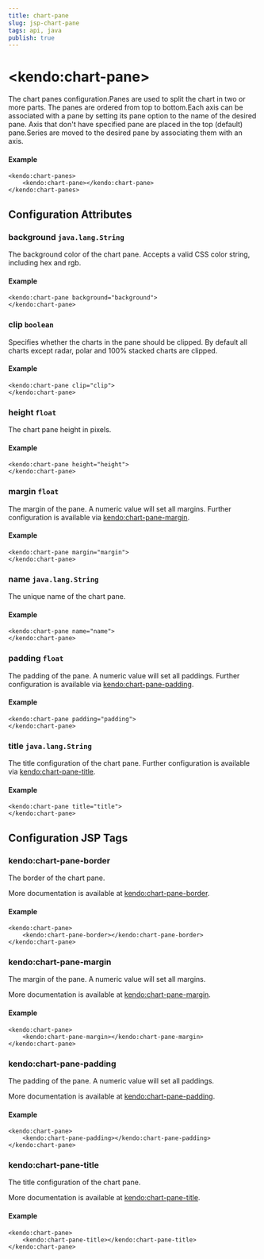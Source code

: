 ```yaml
---
title: chart-pane
slug: jsp-chart-pane
tags: api, java
publish: true
---
```


# \<kendo:chart-pane\>

The chart panes configuration.Panes are used to split the chart in two or more parts. The panes are ordered from top to bottom.Each axis can be associated with a pane by setting its pane option to the name of the desired pane.
Axis that don't have specified pane are placed in the top (default) pane.Series are moved to the desired pane by associating them with an axis.

#### Example
    <kendo:chart-panes>
        <kendo:chart-pane></kendo:chart-pane>
    </kendo:chart-panes>

## Configuration Attributes

### background `java.lang.String`

The background color of the chart pane. Accepts a valid CSS color string, including hex and rgb.

#### Example
    <kendo:chart-pane background="background">
    </kendo:chart-pane>

### clip `boolean`

Specifies whether the charts in the pane should be clipped. By default all charts except radar, polar and 100% stacked charts are clipped.

#### Example
    <kendo:chart-pane clip="clip">
    </kendo:chart-pane>

### height `float`

The chart pane height in pixels.

#### Example
    <kendo:chart-pane height="height">
    </kendo:chart-pane>

### margin `float`

The margin of the pane. A numeric value will set all margins. Further configuration is available via [kendo:chart-pane-margin](#kendo-chart-pane-margin). 

#### Example
    <kendo:chart-pane margin="margin">
    </kendo:chart-pane>

### name `java.lang.String`

The unique name of the chart pane.

#### Example
    <kendo:chart-pane name="name">
    </kendo:chart-pane>

### padding `float`

The padding of the pane. A numeric value will set all paddings. Further configuration is available via [kendo:chart-pane-padding](#kendo-chart-pane-padding). 

#### Example
    <kendo:chart-pane padding="padding">
    </kendo:chart-pane>

### title `java.lang.String`

The title configuration of the chart pane. Further configuration is available via [kendo:chart-pane-title](#kendo-chart-pane-title). 

#### Example
    <kendo:chart-pane title="title">
    </kendo:chart-pane>


##  Configuration JSP Tags

### kendo:chart-pane-border

The border of the chart pane.

More documentation is available at [kendo:chart-pane-border](/kendo-ui/api/wrappers/jsp/chart/pane-border).

#### Example

    <kendo:chart-pane>
        <kendo:chart-pane-border></kendo:chart-pane-border>
    </kendo:chart-pane>

### kendo:chart-pane-margin

The margin of the pane. A numeric value will set all margins.

More documentation is available at [kendo:chart-pane-margin](/kendo-ui/api/wrappers/jsp/chart/pane-margin).

#### Example

    <kendo:chart-pane>
        <kendo:chart-pane-margin></kendo:chart-pane-margin>
    </kendo:chart-pane>

### kendo:chart-pane-padding

The padding of the pane. A numeric value will set all paddings.

More documentation is available at [kendo:chart-pane-padding](/kendo-ui/api/wrappers/jsp/chart/pane-padding).

#### Example

    <kendo:chart-pane>
        <kendo:chart-pane-padding></kendo:chart-pane-padding>
    </kendo:chart-pane>

### kendo:chart-pane-title

The title configuration of the chart pane.

More documentation is available at [kendo:chart-pane-title](/kendo-ui/api/wrappers/jsp/chart/pane-title).

#### Example

    <kendo:chart-pane>
        <kendo:chart-pane-title></kendo:chart-pane-title>
    </kendo:chart-pane>

